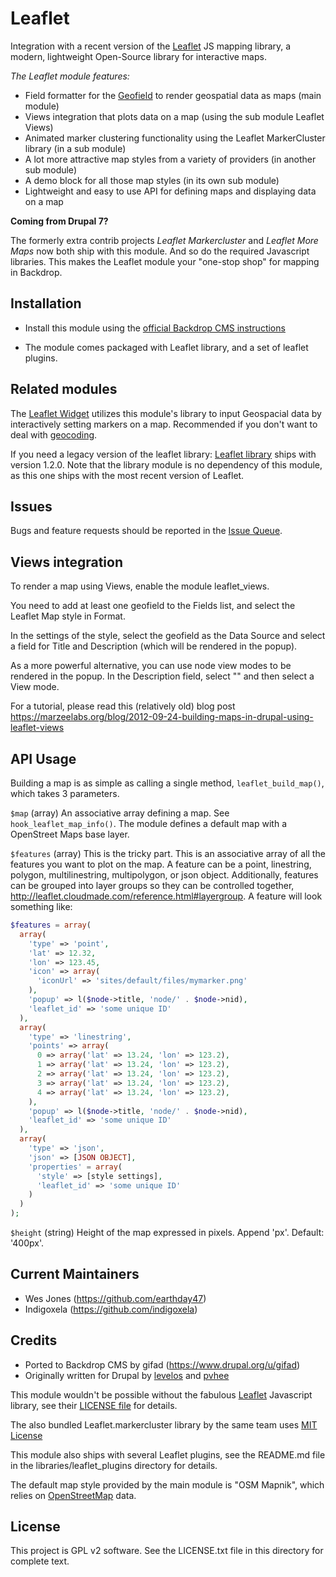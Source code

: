 # Leaflet

Integration with a recent version of the [Leaflet](https://leafletjs.com/) JS
 mapping library, a modern, lightweight Open-Source library for interactive
 maps.

*The Leaflet module features:*

- Field formatter for the [Geofield](https://backdropcms.org/project/geofield)
  to render geospatial data as maps (main module)
- Views integration that plots data on a map (using the sub module Leaflet Views)
- Animated marker clustering functionality using the Leaflet MarkerCluster library
  (in a sub module)
- A lot more attractive map styles from a variety of providers (in another sub module)
- A demo block for all those map styles (in its own sub module)
- Lightweight and easy to use API for defining maps and displaying data on a map

**Coming from Drupal 7?**

The formerly extra contrib projects *Leaflet Markercluster* and *Leaflet More
Maps* now both ship with this module. And so do the required Javascript
libraries. This makes the Leaflet module your "one-stop shop" for mapping in
Backdrop.


## Installation

- Install this module using the
  [official Backdrop CMS instructions](https://docs.backdropcms.org/documentation/extend-with-modules)

- The module comes packaged with Leaflet library, and a set of leaflet plugins.

## Related modules

The [Leaflet Widget](https://github.com/backdrop-contrib/leaflet_widget)
 utilizes this module's library to input Geospacial data by interactively
 setting markers on a map. Recommended if you don't want to deal with
 [geocoding](https://backdropcms.org/project/geocoder).

If you need a legacy version of the leaflet library:
 [Leaflet library](https://backdropcms.org/project/leaflet_lib) ships with
 version 1.2.0. Note that the library module is no dependency of this
 module, as this one ships with the most recent version of Leaflet.

## Issues

Bugs and feature requests should be reported in the
[Issue Queue](https://github.com/backdrop-contrib/leaflet/issues).


## Views integration

To render a map using Views, enable the module leaflet_views.

You need to add at least one geofield to the Fields list, and select the
Leaflet Map style in Format.

In the settings of the style, select the geofield as the Data Source and
select a field for Title and Description (which will be rendered in the popup).

As a more powerful alternative, you can use node view modes to be rendered in
the popup. In the Description field, select "<entire node>" and then select a View mode.

For a tutorial, please read this (relatively old) blog post
https://marzeelabs.org/blog/2012-09-24-building-maps-in-drupal-using-leaflet-views


## API Usage

Building a map is as simple as calling a single method, `leaflet_build_map()`,
which takes 3 parameters.

`$map` (array)
An associative array defining a map. See `hook_leaflet_map_info()`. The module
defines a default map with a OpenStreet Maps base layer.

`$features` (array)
This is the tricky part. This is an associative array of all the features you
want to plot on the map. A feature can be a point, linestring, polygon,
multilinestring, multipolygon, or json object. Additionally, features can be
grouped into layer groups so they can be controlled together,
http://leaflet.cloudmade.com/reference.html#layergroup. A feature will look
something like:

```php
$features = array(
  array(
    'type' => 'point',
    'lat' => 12.32,
    'lon' => 123.45,
    'icon' => array(
      'iconUrl' => 'sites/default/files/mymarker.png'
    ),
    'popup' => l($node->title, 'node/' . $node->nid),
    'leaflet_id' => 'some unique ID'
  ),
  array(
    'type' => 'linestring',
    'points' => array(
      0 => array('lat' => 13.24, 'lon' => 123.2),
      1 => array('lat' => 13.24, 'lon' => 123.2),
      2 => array('lat' => 13.24, 'lon' => 123.2),
      3 => array('lat' => 13.24, 'lon' => 123.2),
      4 => array('lat' => 13.24, 'lon' => 123.2),
    ),
    'popup' => l($node->title, 'node/' . $node->nid),
    'leaflet_id' => 'some unique ID'
  ),
  array(
    'type' => 'json',
    'json' => [JSON OBJECT],
    'properties' = array(
      'style' => [style settings],
      'leaflet_id' => 'some unique ID'
    )
  )
);
```

`$height` (string)
Height of the map expressed in pixels. Append 'px'. Default: '400px'.

## Current Maintainers

- Wes Jones (https://github.com/earthday47)
- Indigoxela (https://github.com/indigoxela)

## Credits

- Ported to Backdrop CMS by gifad (https://www.drupal.org/u/gifad)
- Originally written for Drupal by [levelos](http://drupal.org/user/54135) and 
  [pvhee](http://drupal.org/user/108811)

This module wouldn't be possible without the fabulous [Leaflet](https://leafletjs.com/)
Javascript library, see their [LICENSE file](https://github.com/Leaflet/Leaflet/blob/master/LICENSE)
for details.

The also bundled Leaflet.markercluster library by the same team uses
[MIT License](https://github.com/Leaflet/Leaflet.markercluster/blob/master/MIT-LICENCE.txt)

This module also ships with several Leaflet plugins, see the README.md file in
the libraries/leaflet_plugins directory for details.

The default map style provided by the main module is "OSM Mapnik", which
relies on [OpenStreetMap](https://www.openstreetmap.org/copyright) data.


## License

This project is GPL v2 software. See the LICENSE.txt file in this directory for complete text.
